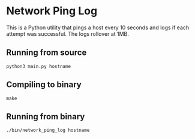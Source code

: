 # Network Ping Log

This is a Python utility that pings a host every 10 seconds and logs
if each attempt was successful. The logs rollover at 1MB.

## Running from source

`python3 main.py hostname`

## Compiling to binary

`make`

## Running from binary

`./bin/network_ping_log hostname`
